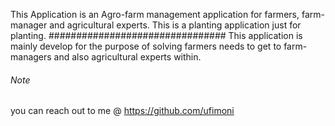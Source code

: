 This Application is an Agro-farm management application for farmers, farm-manager and agricultural experts.
This is a planting application just for planting.
################################ This application is mainly develop for the purpose of solving farmers needs to get to farm-managers and also agricultural experts within.

###### Note 
you can reach out to me @ https://github.com/ufimoni
